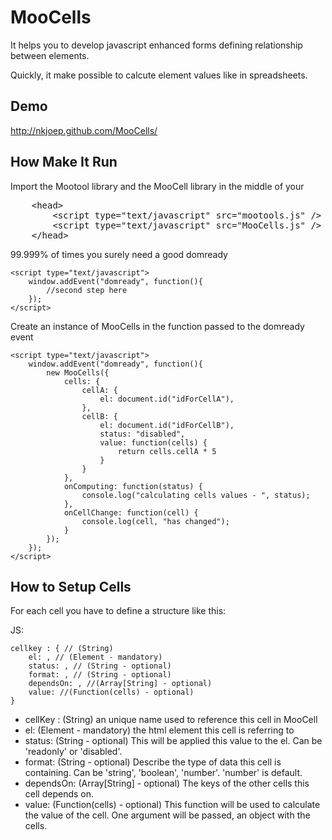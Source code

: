 MooCells
========

It helps you to develop javascript enhanced forms defining relationship between elements.

Quickly, it make possible to calcute element values like in spreadsheets.


Demo
----

http://nkjoep.github.com/MooCells/


How Make It Run
---------------

Import the Mootool library and the MooCell library in the middle of your <head>


<pre>
	&lt;head>
		&lt;script type="text/javascript" src="mootools.js" />
		&lt;script type="text/javascript" src="MooCells.js" />
	&lt;/head>
</pre>



99.999% of times you surely need a good domready


	<script type="text/javascript">
		window.addEvent("domready", function(){
			//second step here						
		});
	</script>



Create an instance of MooCells in the function passed to the domready event


	<script type="text/javascript">
		window.addEvent("domready", function(){
			new MooCells({
				cells: {
					cellA: {
						el: document.id("idForCellA"),
					},
					cellB: {
						el: document.id("idForCellB"),
						status: "disabled",
						value: function(cells) {
							return cells.cellA * 5
						}
					}
				},
				onComputing: function(status) {
					console.log("calculating cells values - ", status);
				},
				onCellChange: function(cell) {
					console.log(cell, "has changed");
				}
			});
		});
	</script>




How to Setup Cells
------------------

For each cell you have to define a structure like this:

JS:

	cellkey : { // (String)
		el: , // (Element - mandatory)
		status: , // (String - optional)
		format: , // (String - optional)
		dependsOn: , //(Array[String] - optional)
		value: //(Function(cells) - optional)
	}



* cellKey : (String) an unique name used to reference this cell in MooCell
* el: (Element - mandatory) the html element this cell is referring to
* status: (String - optional) This will be applied this value to the el. Can be 'readonly' or 'disabled'.
* format: (String - optional) Describe the type of data this cell is containing. Can be 'string', 'boolean', 'number'. 'number' is default.
* dependsOn: (Array[String] - optional) The keys of the other cells this cell depends on.
* value: (Function(cells) - optional) This function will be used to calculate the value of the cell. One argument will be passed, an object with the cells.



